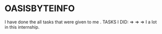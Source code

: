 # OASISBYTEINFO
I have done the all tasks that were given to me .
TASKS I DID:
=>
=>
=>
I  a lot in this internship.